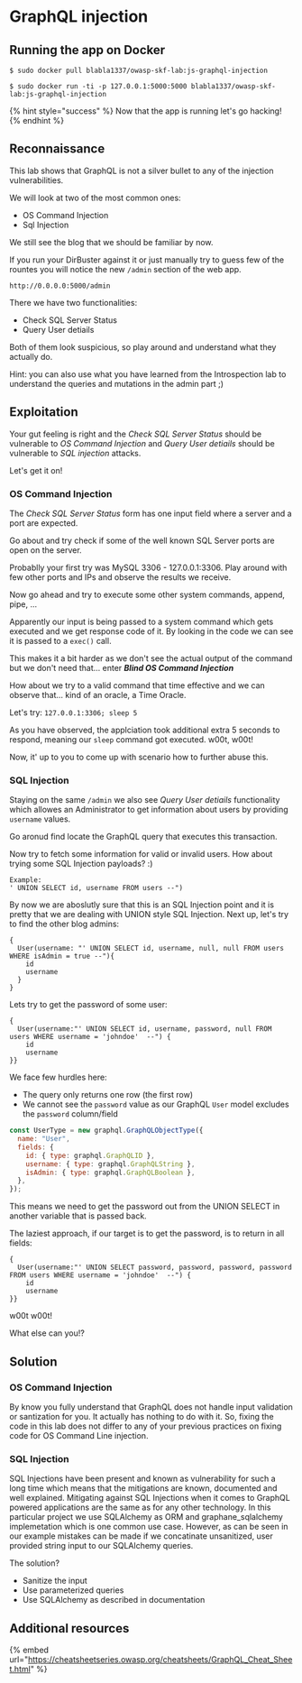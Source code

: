 # GraphQL injection

## Running the app on Docker

```
$ sudo docker pull blabla1337/owasp-skf-lab:js-graphql-injection
```

```
$ sudo docker run -ti -p 127.0.0.1:5000:5000 blabla1337/owasp-skf-lab:js-graphql-injection
```

{% hint style="success" %}
Now that the app is running let's go hacking!
{% endhint %}

## Reconnaissance

This lab shows that GraphQL is not a silver bullet to any of the injection vulnerabilities.

We will look at two of the most common ones:

- OS Command Injection
- Sql Injection

We still see the blog that we should be familiar by now.

If you run your DirBuster against it or just manually try to guess few of the rountes you will notice the new `/admin` section of the web app.

```
http://0.0.0.0:5000/admin

```

There we have two functionalities:

- Check SQL Server Status
- Query User detiails

Both of them look suspicious, so play around and understand what they actually do.

Hint: you can also use what you have learned from the Introspection lab to understand the queries and mutations in the admin part ;)

## Exploitation

Your gut feeling is right and the _Check SQL Server Status_ should be vulnerable to _OS Command Injection_ and _Query User detiails_ should be vulnerable to _SQL injection_ attacks.

Let's get it on!

### OS Command Injection

The _Check SQL Server Status_ form has one input field where a server and a port are expected.

Go about and try check if some of the well known SQL Server ports are open on the server.

Probablly your first try was MySQL 3306 - 127.0.0.1:3306. Play around with few other ports and IPs and observe the results we receive.

Now go ahead and try to execute some other system commands, append, pipe, ...

Apparently our input is being passed to a system command which gets executed and we get response code of it. By looking in the code we can see it is passed to a `exec()` call.

This makes it a bit harder as we don't see the actual output of the command but we don't need that... enter **_Blind OS Command Injection_**

How about we try to a valid command that time effective and we can observe that... kind of an oracle, a Time Oracle.

Let's try: `127.0.0.1:3306; sleep 5`

As you have observed, the applciation took additional extra 5 seconds to respond, meaning our `sleep` command got executed. w00t, w00t!

Now, it' up to you to come up with scenario how to further abuse this.

### SQL Injection

Staying on the same `/admin` we also see _Query User detiails_ functionality which allowes an Administrator to get information about users by providing `username` values.

Go aronud find locate the GraphQL query that executes this transaction.

Now try to fetch some information for valid or invalid users. How about trying some SQL Injection payloads? :)

```
Example:
' UNION SELECT id, username FROM users --")
```

By now we are aboslutly sure that this is an SQL Injection point and it is pretty that we are dealing with UNION style SQL Injection.
Next up, let's try to find the other blog admins:

```
{
  User(username: "' UNION SELECT id, username, null, null FROM users WHERE isAdmin = true --"){
    id
    username
  }
}
```

Lets try to get the password of some user:

```
{
  User(username:"' UNION SELECT id, username, password, null FROM users WHERE username = 'johndoe'  --") {
    id
    username
}}
```

We face few hurdles here:

- The query only returns one row (the first row)
- We cannot see the `password` value as our GraphQL `User` model excludes the `password` column/field

```javascript
const UserType = new graphql.GraphQLObjectType({
  name: "User",
  fields: {
    id: { type: graphql.GraphQLID },
    username: { type: graphql.GraphQLString },
    isAdmin: { type: graphql.GraphQLBoolean },
  },
});
```

This means we need to get the password out from the UNION SELECT in another variable that is passed back.

The laziest approach, if our target is to get the password, is to return in all fields:

```
{
  User(username:"' UNION SELECT password, password, password, password FROM users WHERE username = 'johndoe'  --") {
    id
    username
}}
```

w00t w00t!

What else can you!?

## Solution

### OS Command Injection

By know you fully understand that GraphQL does not handle input validation or santization for you. It actually has nothing to do with it. So, fixing the code in this lab does not differ to any of your previous practices on fixing code for OS Command Line injection.

### SQL Injection

SQL Injections have been present and known as vulnerability for such a long time which means that the mitigations are known, documented and well explained. Mitigating against SQL Injections when it comes to GraphQL powered applications are the same as for any other technology.
In this particular project we use SQLAlchemy as ORM and graphane_sqlalchemy implemetation which is one common use case. However, as can be seen in our example mistakes can be made if we concatinate unsanitized, user provided string input to our SQLAlchemy queries.

The solution?

- Sanitize the input
- Use parameterized queries
- Use SQLAlchemy as described in documentation

## Additional resources

{% embed url="https://cheatsheetseries.owasp.org/cheatsheets/GraphQL_Cheat_Sheet.html" %}
